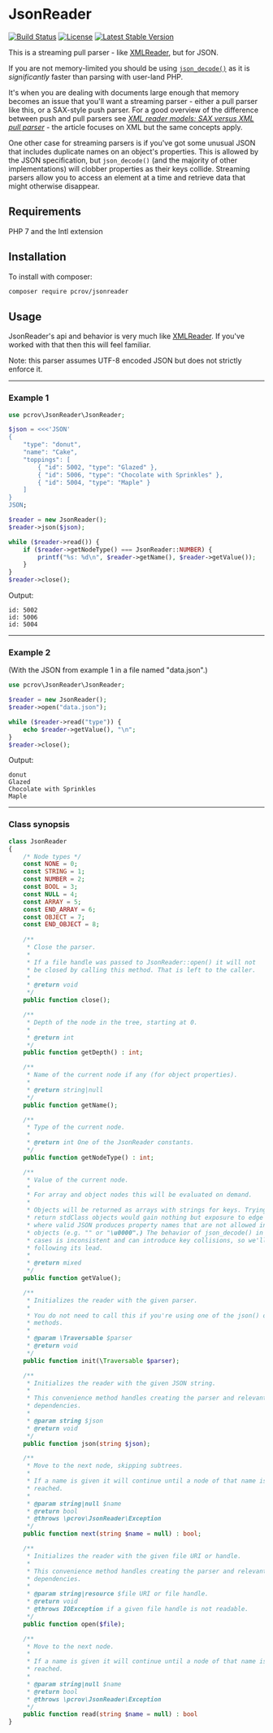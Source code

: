 # JsonReader

[![Build Status](https://travis-ci.org/pcrov/JsonReader.svg?branch=master)](https://travis-ci.org/pcrov/JsonReader)
[![License](https://poser.pugx.org/pcrov/jsonreader/license)](https://github.com/pcrov/JsonReader/blob/master/LICENSE)
[![Latest Stable Version](https://poser.pugx.org/pcrov/jsonreader/v/stable)](https://packagist.org/packages/pcrov/jsonreader)

This is a streaming pull parser - like [XMLReader](http://php.net/xmlreader), but for JSON.

If you are not memory-limited you should be using [`json_decode()`](http://php.net/json_decode) as it is *significantly*
faster than parsing with user-land PHP.

It's when you are dealing with documents large enough that memory becomes an issue that you'll want a streaming
parser - either a pull parser like this, or a SAX-style push parser. For a good overview of the difference between push
and pull parsers see [*XML reader models: SAX versus XML pull parser*](http://www.firstobject.com/xml-reader-sax-vs-xml-pull-parser.htm) -
the article focuses on XML but the same concepts apply.

One other case for streaming parsers is if you've got some unusual JSON that includes duplicate names on an object's
properties. This is allowed by the JSON specification, but `json_decode()` (and the majority of other implementations)
will clobber properties as their keys collide. Streaming parsers allow you to access an element at a time and retrieve
data that might otherwise disappear.

## Requirements

PHP 7 and the Intl extension

## Installation

To install with composer:

```sh
composer require pcrov/jsonreader
```

## Usage

JsonReader's api and behavior is very much like [XMLReader](http://php.net/xmlreader). If you've worked with that then
this will feel familiar.

Note: this parser assumes UTF-8 encoded JSON but does not strictly enforce it.

---

### Example 1
```php
use pcrov\JsonReader\JsonReader;

$json = <<<'JSON'
{
    "type": "donut",
    "name": "Cake",
    "toppings": [
        { "id": 5002, "type": "Glazed" },
        { "id": 5006, "type": "Chocolate with Sprinkles" },
        { "id": 5004, "type": "Maple" }
    ]
}
JSON;

$reader = new JsonReader();
$reader->json($json);

while ($reader->read()) {
    if ($reader->getNodeType() === JsonReader::NUMBER) {
        printf("%s: %d\n", $reader->getName(), $reader->getValue());
    }
}
$reader->close();
```
Output:
```
id: 5002
id: 5006
id: 5004
```

---

### Example 2

(With the JSON from example 1 in a file named "data.json".)

```php
use pcrov\JsonReader\JsonReader;

$reader = new JsonReader();
$reader->open("data.json");

while ($reader->read("type")) {
    echo $reader->getValue(), "\n";
}
$reader->close();
```
Output:
```
donut
Glazed
Chocolate with Sprinkles
Maple
```

---

### Class synopsis
```php
class JsonReader
{
    /* Node types */
    const NONE = 0;
    const STRING = 1;
    const NUMBER = 2;
    const BOOL = 3;
    const NULL = 4;
    const ARRAY = 5;
    const END_ARRAY = 6;
    const OBJECT = 7;
    const END_OBJECT = 8;
    
    /**
     * Close the parser.
     *
     * If a file handle was passed to JsonReader::open() it will not
     * be closed by calling this method. That is left to the caller.
     *
     * @return void
     */
    public function close();

    /**
     * Depth of the node in the tree, starting at 0.
     *
     * @return int
     */
    public function getDepth() : int;

    /**
     * Name of the current node if any (for object properties).
     *
     * @return string|null
     */
    public function getName();

    /**
     * Type of the current node.
     *
     * @return int One of the JsonReader constants.
     */
    public function getNodeType() : int;

    /**
     * Value of the current node.
     *
     * For array and object nodes this will be evaluated on demand.
     *
     * Objects will be returned as arrays with strings for keys. Trying to
     * return stdClass objects would gain nothing but exposure to edge cases
     * where valid JSON produces property names that are not allowed in PHP
     * objects (e.g. "" or "\u0000".) The behavior of json_decode() in these
     * cases is inconsistent and can introduce key collisions, so we'll not be
     * following its lead.
     *
     * @return mixed
     */
    public function getValue();

    /**
     * Initializes the reader with the given parser.
     *
     * You do not need to call this if you're using one of the json() or open()
     * methods.
     *
     * @param \Traversable $parser
     * @return void
     */
    public function init(\Traversable $parser);

    /**
     * Initializes the reader with the given JSON string.
     *
     * This convenience method handles creating the parser and relevant
     * dependencies.
     *
     * @param string $json
     * @return void
     */
    public function json(string $json);

    /**
     * Move to the next node, skipping subtrees.
     *
     * If a name is given it will continue until a node of that name is
     * reached.
     *
     * @param string|null $name
     * @return bool
     * @throws \pcrov\JsonReader\Exception
     */
    public function next(string $name = null) : bool;

    /**
     * Initializes the reader with the given file URI or handle.
     *
     * This convenience method handles creating the parser and relevant
     * dependencies.
     *
     * @param string|resource $file URI or file handle.
     * @return void
     * @throws IOException if a given file handle is not readable.
     */
    public function open($file);

    /**
     * Move to the next node.
     *
     * If a name is given it will continue until a node of that name is
     * reached.
     *
     * @param string|null $name
     * @return bool
     * @throws \pcrov\JsonReader\Exception
     */
    public function read(string $name = null) : bool
}
```
